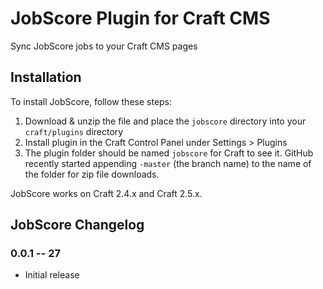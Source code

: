 # JobScore Plugin for Craft CMS

Sync JobScore jobs to your Craft CMS pages


## Installation

To install JobScore, follow these steps:

1. Download & unzip the file and place the `jobscore` directory into your `craft/plugins` directory
2. Install plugin in the Craft Control Panel under Settings > Plugins
3. The plugin folder should be named `jobscore` for Craft to see it.  GitHub recently started appending `-master` (the branch name) to the name of the folder for zip file downloads.

JobScore works on Craft 2.4.x and Craft 2.5.x.


## JobScore Changelog

### 0.0.1 -- 27

* Initial release

